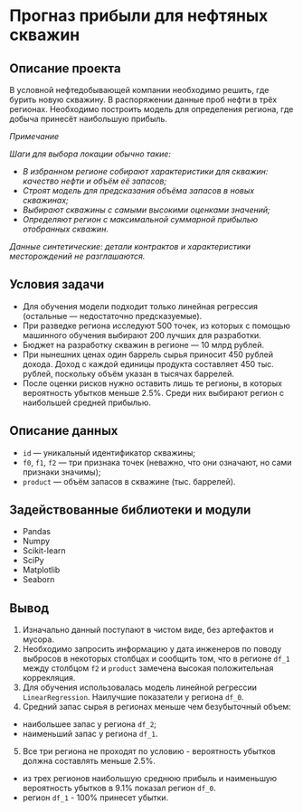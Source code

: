 # Прогназ прибыли для нефтяных скважин

## Описание проекта
В условной нефтедобывающей компании необходимо решить, где бурить новую скважину. В распоряжении данные проб нефти в трёх регионах. Необходимо построить модель для определения региона, где добыча принесёт наибольшую прибыль. 

*Примечание*

*Шаги для выбора локации обычно такие:*
- *В избранном регионе собирают характеристики для скважин: качество нефти и объём её запасов;*
- *Строят модель для предсказания объёма запасов в новых скважинах;*
- *Выбирают скважины с самыми высокими оценками значений;*
- *Определяют регион с максимальной суммарной прибылью отобранных скважин.*

*Данные синтетические: детали контрактов и характеристики месторождений не разглашаются.*

## Условия задачи
- Для обучения модели подходит только линейная регрессия (остальные — недостаточно предсказуемые).
- При разведке региона исследуют 500 точек, из которых с помощью машинного обучения выбирают 200 лучших для разработки.
- Бюджет на разработку скважин в регионе — 10 млрд рублей.
- При нынешних ценах один баррель сырья приносит 450 рублей дохода. Доход с каждой единицы продукта составляет 450 тыс. рублей, поскольку объём указан в тысячах баррелей.
- После оценки рисков нужно оставить лишь те регионы, в которых вероятность убытков меньше 2.5%. Среди них выбирают регион с наибольшей средней прибылью.


## Описание данных
- `id` — уникальный идентификатор скважины;
- `f0`, `f1`, `f2` — три признака точек (неважно, что они означают, но сами признаки значимы);
- `product` — объём запасов в скважине (тыс. баррелей).

## Задействованные библиотеки и модули
- Pandas
- Numpy
- Scikit-learn 
- SciPy
- Matplotlib
- Seaborn

## Вывод

1. Изначально данный поступают в чистом виде, без артефактов и мусора.
2. Необходимо запросить информацию у дата инженеров по поводу выбросов в некоторых столбцах и сообщить том, что в регионе `df_1` между столбцом `f2` и `product` замечена высокая положительная коррекляция.
3. Для обучения использовалась модель линейной регрессии `LinearRegression`. Наилучшие показатели у региона `df_0`.
4. Средний запас сырья в регионах меньше чем безубыточный объем:
- наибольшее запас у региона `df_2`;
- наименьший запас у региона `df_1`.
5. Все три региона не проходят по условию - вероятность убытков должна составлять меньше 2.5%. 
- из трех регионов наибольшую среднюю прибыль и наименьшую вероятность убытков в 9.1% показал регион `df_0`.
- регион `df_1` - 100% принесет убытки.
